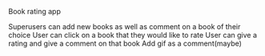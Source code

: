 Book rating app

Superusers can add new books as well as comment on a book of their choice
User can click on a book that they would like to rate
User can give a rating and give a comment on that book
Add gif as a comment(maybe) 
